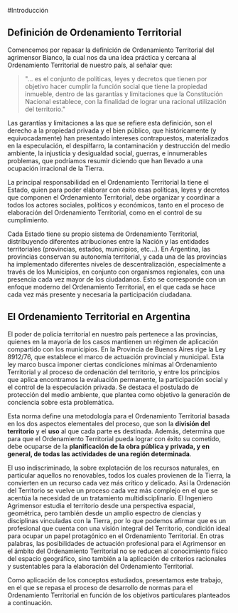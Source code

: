 #Introducción

## Definición de Ordenamiento Territorial

Comencemos por repasar la definición de Ordenamiento Territorial del agrimensor Bianco, la cual nos da una idea práctica y cercana al Ordenamiento Territorial de nuestro país, al señalar que:

> "... es el conjunto de políticas, leyes y decretos que tienen por objetivo hacer cumplir la función social que tiene la propiedad inmueble, dentro de las garantías y limitaciones que la Constitución Nacional establece, con la finalidad de lograr una racional utilización del territorio."

Las garantías y limitaciones a las que se refiere esta definición, son el derecho a la propiedad privada y el bien público, que históricamente (y equivocadamente) han presentado intereses contrapuestos, materializados en la especulación, el despilfarro, la contaminación y destrucción del medio ambiente, la injusticia y desigualdad social, guerras, e innumerables problemas, que podríamos resumir diciendo que han llevado a una ocupación irracional de la Tierra.

La principal responsabilidad en el Ordenamiento Territorial la tiene el Estado, quien para poder elaborar con éxito esas políticas, leyes y decretos que componen el Ordenamiento Territorial, debe organizar y coordinar a todos los actores sociales, políticos y económicos, tanto en el proceso de elaboración del Ordenamiento Territorial, como en el control de su cumplimiento.

Cada Estado tiene su propio sistema de Ordenamiento Territorial, distribuyendo diferentes atribuciones entre la Nación y las entidades territoriales (provincias, estados, municipios, etc...). En Argentina, las provincias conservan su autonomía territorial, y cada una de las provincias ha implementado diferentes niveles de descentralización, especialmente a través de los Municipios, en conjunto con organismos regionales, con una presencia cada vez mayor de los ciudadanos. Esto se corresponde con un enfoque moderno del Ordenamiento Territorial, en el que cada se hace cada vez más presente y necesaria la participación ciudadana.

## El Ordenamiento Territorial en Argentina

El poder de policía territorial en nuestro país pertenece a las provincias, quienes en la mayoría de los casos mantienen un régimen de aplicación compartido con los municipios. En la Provincia de Buenos Aires rige la Ley 8912/76, que establece el marco de actuación provincial y municipal. Esta ley marco busca imponer ciertas condiciones mínimas al Ordenamiento Territorial y al proceso de ordenación del territorio, y entre los principios que aplica encontramos la evaluación permanente, la participación social y el control de la especulación privada. Se destaca el postulado de protección del medio ambiente, que plantea como objetivo la generación de conciencia sobre esta problemática.

Esta norma define una metodología para el Ordenamiento Territorial basada en los dos aspectos elementales del proceso, que son la __división del territorio__ y el __uso__ al que cada parte es destinada. Además, determina que para que el Ordenamiento Territorial pueda lograr con éxito su cometido, debe ocuparse de la __planificación de la obra pública y privada, y en general, de todas las actividades de una región determinada__.

El uso indiscriminado, la sobre explotación de los recursos naturales, en particular aquellos no renovables, todos los cuales provienen de la Tierra, la convierten en un recurso cada vez más crítico y delicado. Así la Ordenación del Territorio se vuelve un proceso cada vez más complejo en el que se acentúa la necesidad de un tratamiento multidisciplinario. El Ingeniero Agrimensor estudia el territorio desde una perspectiva espacial, geométrica, pero también desde un amplio espectro de ciencias y disciplinas vinculadas con la Tierra, por lo que podemos afirmar que es un profesional que cuenta con una visión integral del Territorio, condición ideal para ocupar un papel protagónico en el Ordenamiento Territorial. En  otras palabras, las posibilidades de actuación profesional para el Agrimensor en el ámbito del Ordenamiento Territorial no se reducen al conocimiento físico del espacio geográfico, sino también a la aplicación de criterios racionales y sustentables para la elaboración del Ordenamiento Territorial.

Como aplicación de los conceptos estudiados, presentamos este trabajo, en el que se repasa el proceso de desarrollo de normas para el Ordenamiento Territorial en función de los objetivos particulares planteados a continuación.
